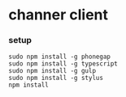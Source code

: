 # channer client

### setup
```
sudo npm install -g phonegap
sudo npm install -g typescript
sudo npm install -g gulp
sudo npm install -g stylus
npm install

```
